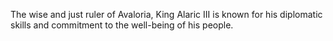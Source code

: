 The wise and just ruler of Avaloria, King Alaric III is known for his diplomatic skills and commitment to the well-being of his people.